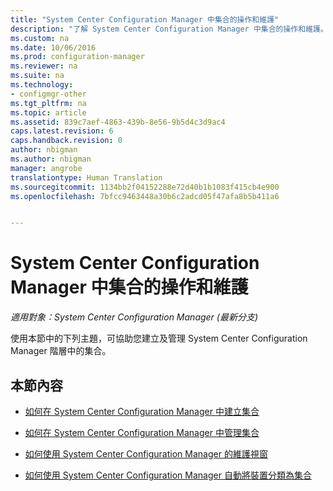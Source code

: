 ```yaml
---
title: "System Center Configuration Manager 中集合的操作和維護"
description: "了解 System Center Configuration Manager 中集合的操作和維護。"
ms.custom: na
ms.date: 10/06/2016
ms.prod: configuration-manager
ms.reviewer: na
ms.suite: na
ms.technology:
- configmgr-other
ms.tgt_pltfrm: na
ms.topic: article
ms.assetid: 839c7aef-4863-439b-8e56-9b5d4c3d9ac4
caps.latest.revision: 6
caps.handback.revision: 0
author: nbigman
ms.author: nbigman
manager: angrobe
translationtype: Human Translation
ms.sourcegitcommit: 1134bb2f04152288e72d40b1b1083f415cb4e900
ms.openlocfilehash: 7bfcc9463448a30b6c2adcd05f47afa8b5b411a6


---
```

# <a name="operations-and-maintenance-for-collections-in-system-center-configuration-manager"></a>System Center Configuration Manager 中集合的操作和維護

*適用對象：System Center Configuration Manager (最新分支)*

使用本節中的下列主題，可協助您建立及管理 System Center Configuration Manager 階層中的集合。  

## <a name="in-this-section"></a>本節內容  

-   [如何在 System Center Configuration Manager 中建立集合](../../../../core/clients/manage/collections/create-collections.md)  

-   [如何在 System Center Configuration Manager 中管理集合](../../../../core/clients/manage/collections/manage-collections.md)  

-   [如何使用 System Center Configuration Manager 的維護視窗](../../../../core/clients/manage/collections/use-maintenance-windows.md)  

-   [如何使用 System Center Configuration Manager 自動將裝置分類為集合](../../../../core/clients/manage/collections/automatically-categorize-devices-into-collections.md)



<!--HONumber=Nov16_HO1-->


